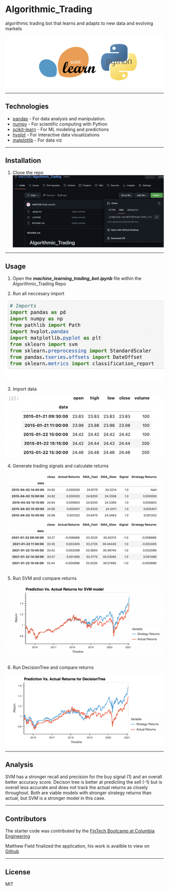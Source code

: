 # Algorithmic_Trading

algorithmic trading bot that learns and adapts to new data and evolving markets

![intro](Images/intro.png)

---
## Technologies 

* [pandas](https://github.com/pandas-dev/pandas) - For data analysis and manipulation.
* [numpy](https://github.com/numpy/numpy) - For scientific computing with Python
* [scikit-learn](https://github.com/scikit-learn/scikit-learn) - For ML modeling and predictions 
* [hvplot](https://github.com/holoviz/hvplot) - For interactive data visualizations 
* [matplotlib](https://github.com/matplotlib/matplotlib) - For data viz

---

## Installation 

1. Clone the repo
![clone](Images/clone.png)
         
---

## Usage

1. Open the ***machine_learning_trading_bot.ipynb*** file within the Algorithmic_Trading Repo 

2. Run all neccesary import 

![Imports](Images/imports.png)

3. Import data 

![data](Images/data.png)

4. Generate trading signals and calculate returns 

![svm](Images/df.png)

5. Run SVM and compare returns

![svmgraph](Images/svm.png)

6. Run DecisionTree and compare returns 

![decisiontree](Images/decisiontree.png)

---

## Analysis

SVM has a stronger recall and precision for the buy signal (1) and an overall better accuracy score. Decison tree is better at predicting the sell (-1) but is overall less accurate and does not track the actual returns as closely throughout. Both are viable models with stronger strategy returns than actual, but SVM is a stronger model in this case. 

---

## Contributors

The starter code was contributed by the [FinTech Bootcamp at Columbia Engineering](https://bootcamp.cvn.columbia.edu/fintech/)

Matthew Field finalized the application, his work is availble to view on [Github](https://github.com/mbf2139)

---

## License

MIT
